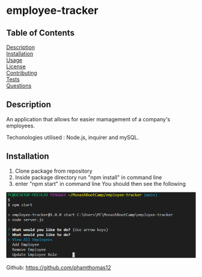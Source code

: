 # employee-tracker

## Table of Contents
[Description](#Description) <br>
[Installation](#Installation) <br>
[Usage](#Usage) <br>
[License](#License) <br>
[Contributing](#Contributing) <br>
[Tests](#Tests) <br>
[Questions](#questions)

## Description
An application that allows for easier mamagement of a company's employees.

Techonologies utilised :  Node.js, inquirer and mySQL.

## Installation

1. Clone package from repository
2. Inside package directory run "npm install" in command line
3. enter "npm start" in command line
You should then see the following
<img src="/assets/employee-tracker-front.PNG">

Github: https://github.com/phamthomas12